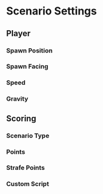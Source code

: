 # Scenario Settings

## Player

### Spawn Position

### Spawn Facing

### Speed

### Gravity

## Scoring

### Scenario Type

### Points

### Strafe Points

### Custom Script